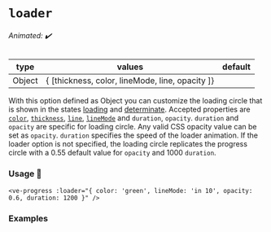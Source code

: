 # `loader`

###### Animated: ✔️

| type      | values | default |
| --------- | ------ | ------- |
| Object    | { [thickness, color, lineMode, line, opacity ]}  |

With this option defined as Object you can customize the loading circle that is shown in the states
[loading](#loading) and [determinate](#determinate). Accepted properties are [`color`](#color), [`thickness`](#thickness), [`line`](#line),
[`lineMode`](#linemode) and `duration`, `opacity`. `duration` and `opacity` are specific for loading circle. Any valid CSS 
opacity value can be set as `opacity`. `duration` specifies the speed of the loader animation. If the loader option is not 
specified, the loading circle replicates the progress circle with a 0.55 default value for `opacity` and 1000 `duration`.

### Usage 📜

```vue
<ve-progress :loader="{ color: 'green', lineMode: 'in 10', opacity: 0.6, duration: 1200 }" />
```

### Examples

<example-container preselectedState="Determinate">
<template #default="{ loading, slider, noData, determinate }">
<v-e-p class="mr-2" 
    size="160" 
    :progress="50" 
    :loading="loading" 
    :no-data="noData" 
    :determinate="determinate"
    :loader="{ color: '#F08080' }"    
></v-e-p>
<v-e-p class="mr-2" 
    size="160" 
    :progress="50" 
    :loading="loading" 
    :no-data="noData" 
    :determinate="determinate"
    :loader="{ color: 'MediumPurple', lineMode: 'in 10', opacity: 1, thickness: 4 }"    
></v-e-p>
<v-e-p class="mr-2" 
    size="160" 
    :progress="50" 
    :loading="loading" 
    :no-data="noData" 
    :determinate="determinate"
    :loader="{ color: 'blue', lineMode: 'in 10', opacity: 1, thickness: 15, duration: 2000 }"    
></v-e-p>
</template>
<template #code="{ loading, progress }">
<CodeGroup>
<CodeGroupItem >

```vue:no-v-pre
<template>
  <ve-progress 
    :progress="{{ progress }}" 
    :loader="{ color: '#F08080' }"
  />
  
  <ve-progress 
    :progress="{{ progress }}" 
    :loader="{ color: 'MediumPurple', lineMode: 'in 10', opacity: 1, thickness: 4 }"
  />
  <ve-progress 
    :progress="{{ progress }}" 
    :loader="{ 
      color: 'blue', 
      lineMode: 'in 10', 
      opacity: 15, 
      thickness: 4,  
      duration: 2000 
    }"
  />
</template>
```

</CodeGroupItem>
</CodeGroup>
</template>
</example-container>

